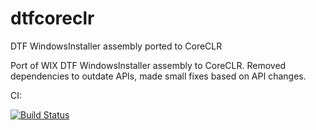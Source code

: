# dtfcoreclr
DTF WindowsInstaller assembly ported to CoreCLR

Port of WIX DTF WindowsInstaller assembly to CoreCLR. Removed dependencies to outdate APIs, made small fixes based on API changes.

CI:

[![Build Status](http://37.139.24.221:8080/job/dtfcoreclr/badge/icon)](http://37.139.24.221:8080/job/dtfcoreclr/)
